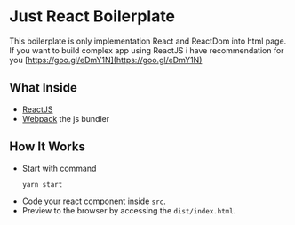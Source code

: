 # Just React Boilerplate
This boilerplate is only implementation React and ReactDom into html page. 
If you want to build complex app using ReactJS i have recommendation for you [https://goo.gl/eDmY1N](https://goo.gl/eDmY1N)

## What Inside 
- [ReactJS](https://reactjs.org/)
- [Webpack](https://webpack.js.org/) the js bundler

## How It Works 
- Start with command 
    ```
    yarn start
    ```
- Code your react component inside `src`.
- Preview to the browser by accessing the `dist/index.html`.